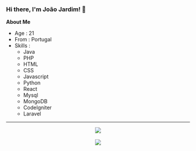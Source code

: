 ### Hi there, I'm João Jardim! 👋

**About Me**

- Age : 21
- From : Portugal
- Skills : 
  - Java
  - PHP
  - HTML
  - CSS
  - Javascript
  - Python
  - React
  - Mysql
  - MongoDB
  - CodeIgniter
  - Laravel
___

<div align="center">
  <img align="center" src="https://github-readme-stats.vercel.app/api?username=Jotmf&show_icons=true&count_private=true&theme=radical" />
</div>
<br>
<div align="center">
  <img align="center" src="https://github-readme-stats.vercel.app/api/top-langs/?username=Jotmf&langs_count=5&theme=radical&count_private=true&layout=compact" />
</div>
